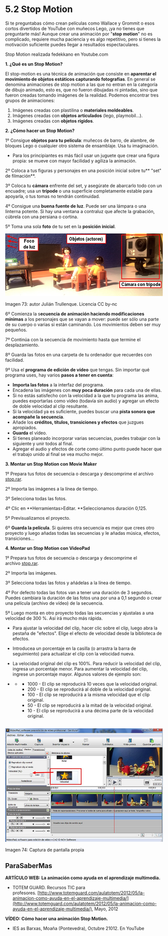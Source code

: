 # 5.2 Stop Motion

Si te preguntabas cómo crean películas como Wallace y Grommit o esos cortos divertidos de YouTube con muñecos Lego, ¡ya no tienes que preguntarte más! Aunque crear una animación por "**stop motion**" no es complicado, requiere mucha paciencia y es algo repetitivo, pero si tienes la motivación suficiente puedes llegar a resultados espectaculares.

Stop Motion realizada fedekkano en Youtube.com

**1\. ¿Qué es un Stop Motion?**

El stop-motion es una técnica de animación que consiste en **aparentar el movimiento de objetos estáticos capturando fotografías**. En general se denomina animaciones de stop motion a las que no entran en la categoría de dibujo animado, esto es, que no fueron dibujadas ni pintadas, sino que fueron creadas tomando imágenes de la realidad. Podemos encontrar tres grupos de animaciones:

1.  Imágenes creadas con plastilina o **materiales moldeables**.
2.  Imágenes creadas con **objetos articulados** (lego, playmobil...).
3.  Imágenes creadas con **objetos rígidos**.

**2\. ¿Cómo hacer un Stop Motion?**

1º Consigue **objetos para tu película**: muñecos de barro, de alambre, de bloques Lego o cualquier otro sistema de ensamblaje. Usa tu imaginación.

*   Para los principiantes es más fácil usar un juguete que crear una figura propia: se mueve con mayor facilidad y agiliza la animación.

2º Coloca a tus figuras y personajes en una posición inicial sobre tu** "set" de filmación**.

3º Coloca tu **cámara** enfrente del set, y asegúrate de abarcarlo todo con un encuadre; usa un **trípode** o una superficie completamente estable para apoyarla, o tus tomas no tendrán continuidad.

4º Consigue una **buena fuente de luz**. Puede ser una lámpara o una linterna potente. Si hay una ventana a contraluz que afecte la grabación, cúbrela con una persiana o cortina.

5º Toma una sola **foto** de tu set en la **posición inicial**.


![](img/2013-10-29_20.43.46.jpg "Preparando para hacer un Stop Motion")


Imagen 73: autor Julián Trullenque. Licencia CC by-nc 

6º Comienza la s**ecuencia de animación haciendo modificaciones mínimas** a los personajes que se vayan a mover: puede ser sólo una parte de su cuerpo o varias si están caminando. Los movimientos deben ser muy pequeños.

7º Continúa con la secuencia de movimiento hasta que termine el desplazamiento.

8º Guarda las fotos en una carpeta de tu ordenador que recuerdes con facilidad.

9º Usa el **programa de edición de vídeo** que tengas. Sin importar qué programa uses, hay varios **pasos a tener en cuenta**:

*   **Importa las fotos** a la interfaz del programa.
*   Encadena las imágenes con **muy poca duración** para cada una de ellas.
*   Si no estás satisfecho con la velocidad a la que tu programa las anima, puedes exportarlas como vídeo (todavía sin audio) y agregar un efecto de doble velocidad al clip resultante.
*   Si la velocidad ya es suficiente, puedes buscar una **pista sonora que acompañe la secuencia**.
*   Añade los **créditos, títulos, transiciones y efectos** que juzgues apropiados.
*   **Guarda** el vídeo.
*   Si tienes planeado incorporar varias secuencias, puedes trabajar con la siguiente y unir todos al final.
*   Agregar el audio y efectos de corte como último punto puede hacer que el trabajo unido al final se vea mucho mejor.

**3\. Montar un Stop Motion con Movie Maker**

1º Prepara tus fotos de secuencia o descarga y descomprime el archivo [stop.rar](http://catedu.es/materialesaularagon2013/imagen/stop.rar).

2º Importa las imágenes a la línea de tiempo.

3º Selecciona todas las fotos.

4º Clic en **Herramientas>Editar. **Seleccionamos duración 0,125.

5º Previsualizamos el proyecto.

6º **Guarda la película**. Si quieres otra secuencia es mejor que crees otro proyecto y luego añadas todas las secuencias y le añadas música, efectos, transiciones...

**4\. Montar un Stop Motion con VideoPad**

1º Prepara tus fotos de secuencia o descarga y descomprime el archivo [stop.rar](http://aularagon.catedu.es/materialesaularagon2013/imagen/stop.rar).

2º Importa las imágenes.

3º Selecciona todas las fotos y añádelas a la línea de tiempo.

4º Por defecto todas las fotos van a tener una duración de 3 segundos. Puedes cambiara la duración de las fotos una por una a 0,1 segundo o crear una película (archivo de vídeo) de la secuencia. 

5º Luego monta en otro proyecto todas las secuencias y ajustalas a una velocidad de 300 %. Así irá mucho más rápida.

*   Para ajustar la velocidad del clip, hacer clic sobre el clip, luego abra la pestaña de "efectos". Elige el efecto de velocidad desde la biblioteca de efectos.
*   Introducea un porcentaje en la casilla (o arrastra la barra de seguimiento) para actualizar el clip con la velocidad nueva.
*   La velocidad original del clip es 100%. Para reducir la velocidad del clip, ingresa un porcentaje menor. Para aumentar la velocidad del clip, ingrese un porcentaje mayor. Algunos valores de ejemplo son:

*   *   *   1000 - El clip se reproducirá 10 veces que la velocidad original.
        *   200 - El clip se reproducirá al doble de la velocidad original.
        *   100 - El clip se reproducirá a la misma velocidad que el clip original.
        *   50 - El clip se reproducirá a la mitad de la velocidad original.
        *   10 - El clip se reproducirá a una décima parte de la velocidad original.


 ![](img/crear_vido4.1.jpg "Modificar velocidad de un clip")


Imagen 74: Captura de pantalla propia 

## ParaSaberMas

**ARTÍCULO WEB: La animación como ayuda en el aprendizaje multimedia.**

*   TOTEM GUARD. Recursos TIC para profesores. [http://www.totemguard.com/aulatotem/2012/05/la-animacion-como-ayuda-en-el-aprendizaje-multimedia/](http://www.totemguard.com/aulatotem/2012/05/la-animacion-como-ayuda-en-el-aprendizaje-multimedia/), Mayo, 2012

**VÍDEO: Cómo hacer una animación Stop Motion.**

*   IES as Barxas, Moaña (Pontevedra), Octubre 21012. En YouTube

